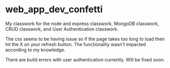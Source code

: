 # web_app_dev_confetti

My classwork for the node and express classwork, MongoDB classwork, CRUD classwork, and User Authentication classwork.

The css seems to be having issue so if the page takes too long to load then hit the X on your refresh button. The functionality wasn't impacted according to my knowledge.

There are build errors with user authentication currently. Will be fixed soon.